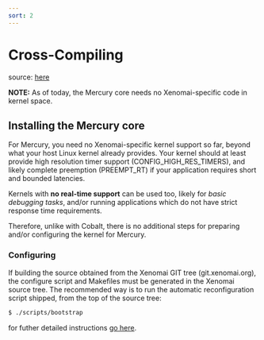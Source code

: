 ```yaml
---
sort: 2
---
```


# Cross-Compiling

source: [here](https://source.denx.de/Xenomai/xenomai/-/wikis/Installing_Xenomai_3#user-content-cross-compilation)

**NOTE:** As of today, the Mercury core
needs no Xenomai-specific code in kernel space.

## Installing the Mercury core
For Mercury, you need no Xenomai-specific kernel support so far,
beyond what your host Linux kernel already provides. Your kernel
should at least provide high resolution timer support
(CONFIG_HIGH_RES_TIMERS), and likely complete preemption
(PREEMPT_RT) if your application requires short and bounded
latencies.


Kernels with __no real-time support__ can be used too, likely for _basic debugging tasks_, and/or running applications which do not have strict response time requirements.

Therefore, unlike with Cobalt, there is no additional steps for
preparing and/or configuring the kernel for Mercury.

### Configuring

If building the source obtained from the Xenomai GIT tree
(git.xenomai.org), the configure script and Makefiles must be
generated in the Xenomai source tree. The recommended way is to run
the automatic reconfiguration script shipped, from the top of the
source tree:
```sh
$ ./scripts/bootstrap
```
for futher detailed instructions [go here](https://source.denx.de/Xenomai/xenomai/-/wikis/Installing_Xenomai_3#user-content-configuring).

